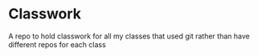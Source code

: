 # Classwork
A repo to hold classwork for all my classes that used git rather than have different repos for each class
